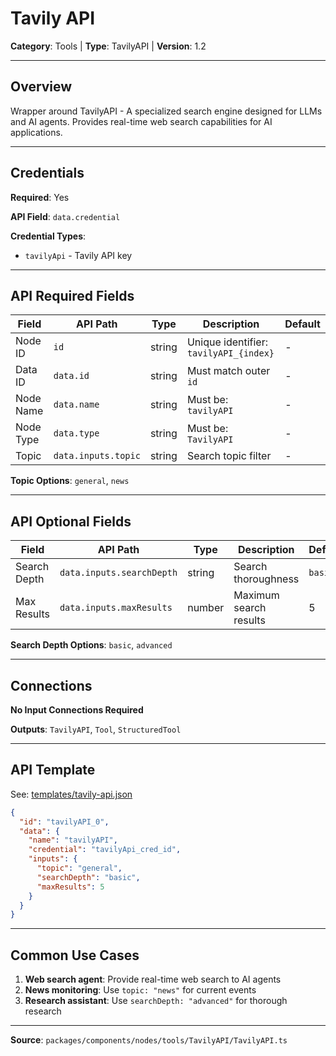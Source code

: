 # Tavily API

**Category**: Tools | **Type**: TavilyAPI | **Version**: 1.2

---

## Overview

Wrapper around TavilyAPI - A specialized search engine designed for LLMs and AI agents.
Provides real-time web search capabilities for AI applications.

---

## Credentials

**Required**: Yes

**API Field**: `data.credential`

**Credential Types**:
- `tavilyApi` - Tavily API key

---

## API Required Fields

| Field | API Path | Type | Description | Default |
|-------|----------|------|-------------|---------|
| Node ID | `id` | string | Unique identifier: `tavilyAPI_{index}` | - |
| Data ID | `data.id` | string | Must match outer `id` | - |
| Node Name | `data.name` | string | Must be: `tavilyAPI` | - |
| Node Type | `data.type` | string | Must be: `TavilyAPI` | - |
| Topic | `data.inputs.topic` | string | Search topic filter | - |

**Topic Options**: `general`, `news`

---

## API Optional Fields

| Field | API Path | Type | Description | Default |
|-------|----------|------|-------------|---------|
| Search Depth | `data.inputs.searchDepth` | string | Search thoroughness | `basic` |
| Max Results | `data.inputs.maxResults` | number | Maximum search results | 5 |

**Search Depth Options**: `basic`, `advanced`

---

## Connections

**No Input Connections Required**

**Outputs**: `TavilyAPI`, `Tool`, `StructuredTool`

---

## API Template

See: [templates/tavily-api.json](../templates/tavily-api.json)

```json
{
  "id": "tavilyAPI_0",
  "data": {
    "name": "tavilyAPI",
    "credential": "tavilyApi_cred_id",
    "inputs": {
      "topic": "general",
      "searchDepth": "basic",
      "maxResults": 5
    }
  }
}
```

---

## Common Use Cases

1. **Web search agent**: Provide real-time web search to AI agents
2. **News monitoring**: Use `topic: "news"` for current events
3. **Research assistant**: Use `searchDepth: "advanced"` for thorough research

---

**Source**: `packages/components/nodes/tools/TavilyAPI/TavilyAPI.ts`